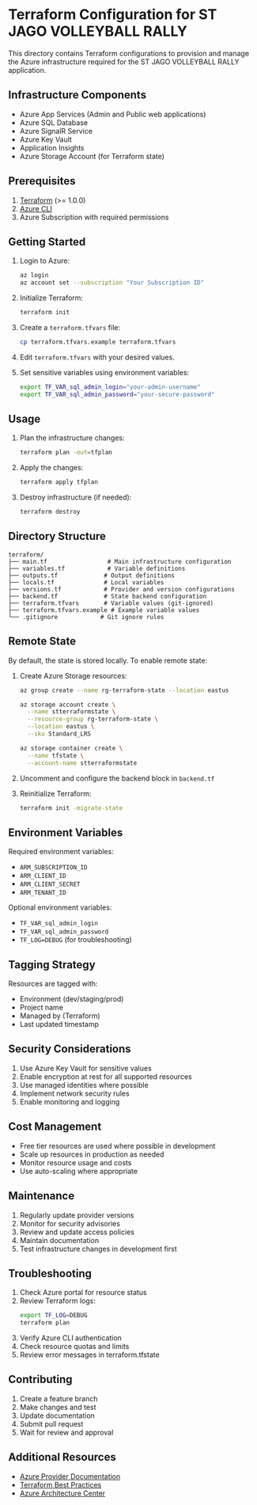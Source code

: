 # Terraform Configuration for ST JAGO VOLLEYBALL RALLY

This directory contains Terraform configurations to provision and manage the Azure infrastructure required for the ST JAGO VOLLEYBALL RALLY application.

## Infrastructure Components

- Azure App Services (Admin and Public web applications)
- Azure SQL Database
- Azure SignalR Service
- Azure Key Vault
- Application Insights
- Azure Storage Account (for Terraform state)

## Prerequisites

1. [Terraform](https://www.terraform.io/downloads.html) (>= 1.0.0)
2. [Azure CLI](https://docs.microsoft.com/en-us/cli/azure/install-azure-cli)
3. Azure Subscription with required permissions

## Getting Started

1. Login to Azure:
   ```bash
   az login
   az account set --subscription "Your Subscription ID"
   ```

2. Initialize Terraform:
   ```bash
   terraform init
   ```

3. Create a `terraform.tfvars` file:
   ```bash
   cp terraform.tfvars.example terraform.tfvars
   ```

4. Edit `terraform.tfvars` with your desired values.

5. Set sensitive variables using environment variables:
   ```bash
   export TF_VAR_sql_admin_login="your-admin-username"
   export TF_VAR_sql_admin_password="your-secure-password"
   ```

## Usage

1. Plan the infrastructure changes:
   ```bash
   terraform plan -out=tfplan
   ```

2. Apply the changes:
   ```bash
   terraform apply tfplan
   ```

3. Destroy infrastructure (if needed):
   ```bash
   terraform destroy
   ```

## Directory Structure

```
terraform/
├── main.tf                 # Main infrastructure configuration
├── variables.tf            # Variable definitions
├── outputs.tf             # Output definitions
├── locals.tf              # Local variables
├── versions.tf            # Provider and version configurations
├── backend.tf             # State backend configuration
├── terraform.tfvars       # Variable values (git-ignored)
├── terraform.tfvars.example # Example variable values
└── .gitignore            # Git ignore rules
```

## Remote State

By default, the state is stored locally. To enable remote state:

1. Create Azure Storage resources:
   ```bash
   az group create --name rg-terraform-state --location eastus
   
   az storage account create \
     --name stterraformstate \
     --resource-group rg-terraform-state \
     --location eastus \
     --sku Standard_LRS
   
   az storage container create \
     --name tfstate \
     --account-name stterraformstate
   ```

2. Uncomment and configure the backend block in `backend.tf`

3. Reinitialize Terraform:
   ```bash
   terraform init -migrate-state
   ```

## Environment Variables

Required environment variables:
- `ARM_SUBSCRIPTION_ID`
- `ARM_CLIENT_ID`
- `ARM_CLIENT_SECRET`
- `ARM_TENANT_ID`

Optional environment variables:
- `TF_VAR_sql_admin_login`
- `TF_VAR_sql_admin_password`
- `TF_LOG=DEBUG` (for troubleshooting)

## Tagging Strategy

Resources are tagged with:
- Environment (dev/staging/prod)
- Project name
- Managed by (Terraform)
- Last updated timestamp

## Security Considerations

1. Use Azure Key Vault for sensitive values
2. Enable encryption at rest for all supported resources
3. Use managed identities where possible
4. Implement network security rules
5. Enable monitoring and logging

## Cost Management

- Free tier resources are used where possible in development
- Scale up resources in production as needed
- Monitor resource usage and costs
- Use auto-scaling where appropriate

## Maintenance

1. Regularly update provider versions
2. Monitor for security advisories
3. Review and update access policies
4. Maintain documentation
5. Test infrastructure changes in development first

## Troubleshooting

1. Check Azure portal for resource status
2. Review Terraform logs:
   ```bash
   export TF_LOG=DEBUG
   terraform plan
   ```
3. Verify Azure CLI authentication
4. Check resource quotas and limits
5. Review error messages in terraform.tfstate

## Contributing

1. Create a feature branch
2. Make changes and test
3. Update documentation
4. Submit pull request
5. Wait for review and approval

## Additional Resources

- [Azure Provider Documentation](https://registry.terraform.io/providers/hashicorp/azurerm/latest/docs)
- [Terraform Best Practices](https://www.terraform-best-practices.com/)
- [Azure Architecture Center](https://docs.microsoft.com/en-us/azure/architecture/)
